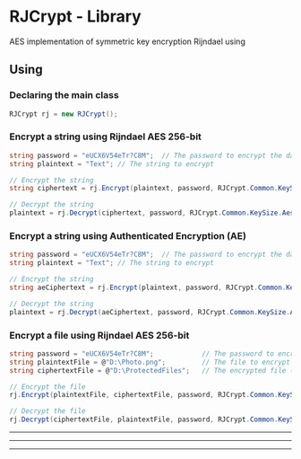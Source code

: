 # RJCrypt - Library
AES implementation of symmetric key encryption Rijndael using

## Using

### Declaring the main class

```c#
RJCrypt rj = new RJCrypt();
```

### Encrypt a string using Rijndael AES 256-bit

```c#
string password = "eUCX6V54eTr?C8M";  // The password to encrypt the data with
string plaintext = "Text"; // The string to encrypt

// Encrypt the string
string ciphertext = rj.Encrypt(plaintext, password, RJCrypt.Common.KeySize.Aes256);

// Decrypt the string
plaintext = rj.Decrypt(ciphertext, password, RJCrypt.Common.KeySize.Aes256);
```

### Encrypt a string using Authenticated Encryption (AE)
```c#
string password = "eUCX6V54eTr?C8M";  // The password to encrypt the data with
string plaintext = "Text"; // The string to encrypt

// Encrypt the string
string aeCiphertext = rj.Encrypt(plaintext, password, RJCrypt.Common.KeySize.Aes256);

// Decrypt the string
plaintext = rj.Decrypt(aeCiphertext, password, RJCrypt.Common.KeySize.Aes256);
```

### Encrypt a file using Rijndael AES 256-bit
```c#
string password = "eUCX6V54eTr?C8M";            // The password to encrypt the file with
string plaintextFile = @"D:\Photo.png";         // The file to encrypt
string ciphertextFile = @"D:\ProtectedFiles";   // The encrypted file (extension unnecessary)

// Encrypt the file
rj.Encrypt(plaintextFile, ciphertextFile, password, RJCrypt.Common.KeySize.Aes256);

// Decrypt the file
rj.Decrypt(ciphertextFile, plaintextFile, password, RJCrypt.Common.KeySize.Aes256);
```

---

* * *

- - - - 

